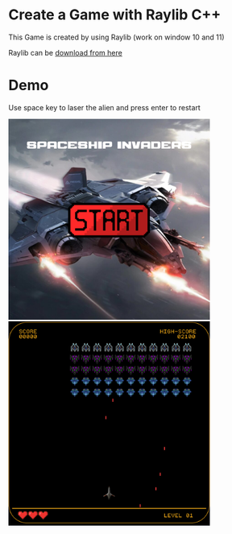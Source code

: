 # Create a Game with Raylib C++

This Game is created by using Raylib (work on window 10 and 11)

Raylib can be [download from here](https://www.raylib.com/)

# Demo

Use space key to laser the alien and press enter to restart

<img src="menu.png" alt="Menu" width="400"/> <img src="demo.png" alt="Demo" width="400"/>
